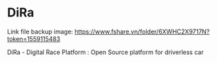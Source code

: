 # DiRa

Link file backup image: https://www.fshare.vn/folder/6XWHC2X9717N?token=1559115483

DiRa - Digital Race Platform : Open Source platform for driverless car
